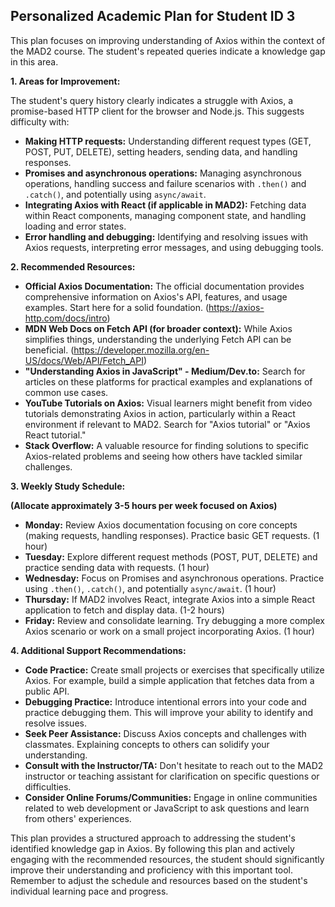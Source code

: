 ## Personalized Academic Plan for Student ID 3

This plan focuses on improving understanding of Axios within the context of the MAD2 course.  The student's repeated queries indicate a knowledge gap in this area.

**1. Areas for Improvement:**

The student's query history clearly indicates a struggle with Axios, a promise-based HTTP client for the browser and Node.js.  This suggests difficulty with:

* **Making HTTP requests:** Understanding different request types (GET, POST, PUT, DELETE), setting headers, sending data, and handling responses.
* **Promises and asynchronous operations:**  Managing asynchronous operations, handling success and failure scenarios with `.then()` and `.catch()`, and potentially using `async/await`.
* **Integrating Axios with React (if applicable in MAD2):**  Fetching data within React components, managing component state, and handling loading and error states.
* **Error handling and debugging:** Identifying and resolving issues with Axios requests, interpreting error messages, and using debugging tools.


**2. Recommended Resources:**

* **Official Axios Documentation:** The official documentation provides comprehensive information on Axios's API, features, and usage examples.  Start here for a solid foundation. (https://axios-http.com/docs/intro)
* **MDN Web Docs on Fetch API (for broader context):** While Axios simplifies things, understanding the underlying Fetch API can be beneficial. (https://developer.mozilla.org/en-US/docs/Web/API/Fetch_API)
* **"Understanding Axios in JavaScript" - Medium/Dev.to:** Search for articles on these platforms for practical examples and explanations of common use cases.
* **YouTube Tutorials on Axios:** Visual learners might benefit from video tutorials demonstrating Axios in action, particularly within a React environment if relevant to MAD2. Search for "Axios tutorial" or "Axios React tutorial."
* **Stack Overflow:**  A valuable resource for finding solutions to specific Axios-related problems and seeing how others have tackled similar challenges.

**3. Weekly Study Schedule:**

**(Allocate approximately 3-5 hours per week focused on Axios)**

* **Monday:** Review Axios documentation focusing on core concepts (making requests, handling responses). Practice basic GET requests. (1 hour)
* **Tuesday:** Explore different request methods (POST, PUT, DELETE) and practice sending data with requests. (1 hour)
* **Wednesday:** Focus on Promises and asynchronous operations. Practice using `.then()`, `.catch()`, and potentially `async/await`. (1 hour)
* **Thursday:**  If MAD2 involves React, integrate Axios into a simple React application to fetch and display data. (1-2 hours)
* **Friday:** Review and consolidate learning.  Try debugging a more complex Axios scenario or work on a small project incorporating Axios. (1 hour)


**4. Additional Support Recommendations:**

* **Code Practice:**  Create small projects or exercises that specifically utilize Axios. For example, build a simple application that fetches data from a public API.
* **Debugging Practice:** Introduce intentional errors into your code and practice debugging them. This will improve your ability to identify and resolve issues.
* **Seek Peer Assistance:** Discuss Axios concepts and challenges with classmates. Explaining concepts to others can solidify your understanding.
* **Consult with the Instructor/TA:** Don't hesitate to reach out to the MAD2 instructor or teaching assistant for clarification on specific questions or difficulties.
* **Consider Online Forums/Communities:** Engage in online communities related to web development or JavaScript to ask questions and learn from others' experiences.


This plan provides a structured approach to addressing the student's identified knowledge gap in Axios.  By following this plan and actively engaging with the recommended resources, the student should significantly improve their understanding and proficiency with this important tool. Remember to adjust the schedule and resources based on the student's individual learning pace and progress.